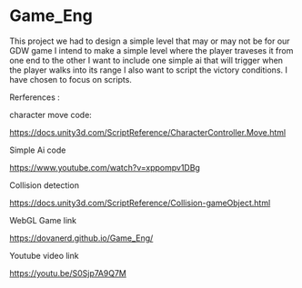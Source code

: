 # Game_Eng

This project we had to design a simple level that may or may not be for our GDW game I intend to make a simple level where the player traveses it from one end to the other I want to include one simple ai that will trigger when the player walks into its range I also want to script the victory conditions. I have chosen to focus on scripts.

Rerferences : 

character move code:

https://docs.unity3d.com/ScriptReference/CharacterController.Move.html

Simple Ai code

https://www.youtube.com/watch?v=xppompv1DBg

Collision detection

https://docs.unity3d.com/ScriptReference/Collision-gameObject.html

WebGL Game link

https://dovanerd.github.io/Game_Eng/

Youtube video link

https://youtu.be/S0Sjp7A9Q7M

